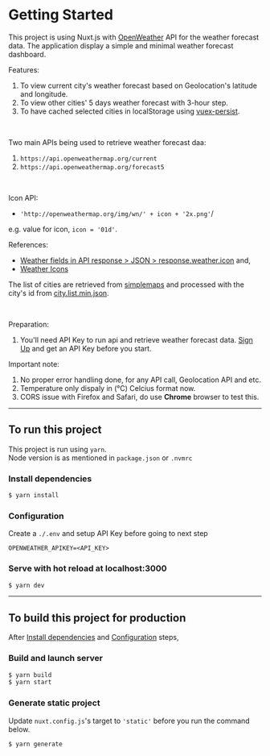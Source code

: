 # Getting Started

This project is using Nuxt.js with [OpenWeather](https://openweathermap.org/api) API for the weather forecast data. The application display a simple and minimal weather forecast dashboard.

Features:
1. To view current city's weather forecast based on Geolocation's latitude and longitude.
2. To view other cities' 5 days weather forecast with 3-hour step.
3. To have cached selected cities in localStorage using [vuex-persist](https://github.com/championswimmer/vuex-persist).

<br>

Two main APIs being used to retrieve weather forecast daa:
1. `https://api.openweathermap.org/current`
2. `https://api.openweathermap.org/forecast5`

<br>

Icon API:
- `'http://openweathermap.org/img/wn/' + icon + '2x.png'`/

e.g. value for icon, `icon = '01d'`.

References:
- [Weather fields in API response > JSON > response.weather.icon](https://openweathermap.org/current#current_JSON) and,
- [Weather Icons](https://openweathermap.org/weather-conditions)

The list of cities are retrieved from [simplemaps](https://simplemaps.com/data/world-cities) and processed with the city's id from [city.list.min.json](http://bulk.openweathermap.org/sample/).

<br>

Preparation:
1. You'll need API Key to run api and retrieve weather forecast data. [Sign Up](https://openweathermap.org/) and get an API Key before you start.

Important note:
1. No proper error handling done, for any API call, Geolocation API and etc.
2. Temperature only dispaly in (°C) Celcius format now.
3. CORS issue with Firefox and Safari, do use **Chrome** browser to test this.

<hr>

## To run this project

This project is run using `yarn`.\
Node version is as mentioned in `package.json` or `.nvmrc`

### Install dependencies

```bash
$ yarn install
```

### Configuration

Create a `./.env` and setup API Key before going to next step

```
OPENWEATHER_APIKEY=<API_KEY>
```

### Serve with hot reload at localhost:3000

```bash
$ yarn dev
```

<hr>

## To build this project for production

After [Install dependencies](#install-dependencies) and [Configuration](#configuration) steps,
### Build and launch server

```bash
$ yarn build
$ yarn start
```

### Generate static project

Update `nuxt.config.js`'s target to `'static'` before you run the command below.

```bash
$ yarn generate
```



